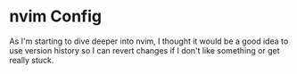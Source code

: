 # nvim Config
As I'm starting to dive deeper into nvim, I thought it would be a good idea to
use version history so I can revert changes if I don't like something or get
really stuck.

